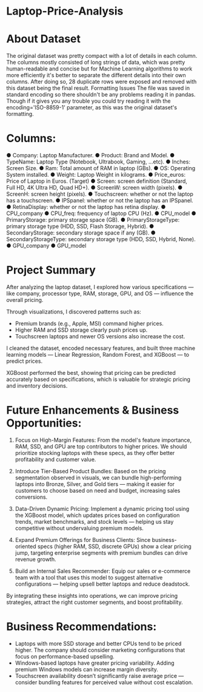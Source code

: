 # Laptop-Price-Analysis
# About Dataset

The original dataset was pretty compact with a lot of details in each column. The columns mostly consisted of long strings of data, which was pretty human-readable and concise but for Machine Learning algorithms to work more efficiently it's better to separate the different details into their own columns. After doing so, 28 duplicate rows were exposed and removed with this dataset being the final result.
Formatting Issues The file was saved in standard encoding so there shouldn't be any problems reading it in pandas. Though if it gives you any trouble you could try reading it with the encoding='ISO-8859-1' parameter, as this was the original dataset's formatting. 

# Columns:

 ● Company: Laptop Manufacturer.
 ● Product: Brand and Model.
 ● TypeName: Laptop Type (Notebook, Ultrabook, Gaming, …etc).
 ● Inches: Screen Size.
 ● Ram: Total amount of RAM in laptop (GBs).
 ● OS: Operating System installed.
 ● Weight: Laptop Weight in kilograms.
 ● Price_euros: Price of Laptop in Euros. (Target)
 ● Screen: screen definition (Standard, Full HD, 4K Ultra HD, Quad HD+).
 ● ScreenW: screen width (pixels).
 ● ScreenH: screen height (pixels).
 ● Touchscreen: whether or not the laptop has a touchscreen.
 ● IPSpanel: whether or not the laptop has an IPSpanel.
 ● RetinaDisplay: whether or not the laptop has retina display.
 ● CPU_company
 ● CPU_freq: frequency of laptop CPU (Hz).
 ● CPU_model
 ● PrimaryStorage: primary storage space (GB).
 ● PrimaryStorageType: primary storage type (HDD, SSD, Flash Storage,
 Hybrid).
 ● SecondaryStorage: secondary storage space if any (GB).
 ● SecondaryStorageType: secondary storage type (HDD, SSD, Hybrid, None).
 ● GPU_company
 ● GPU_model

 # Project Summary

After analyzing the laptop dataset, I explored how various specifications — like company, processor type, RAM, storage, GPU, and OS — influence the overall pricing.

Through visualizations, I discovered patterns such as:
- Premium brands (e.g., Apple, MSI) command higher prices.
- Higher RAM and SSD storage clearly push prices up.
- Touchscreen laptops and newer OS versions also increase the cost.

I cleaned the dataset, encoded necessary features, and built three machine learning models — Linear Regression, Random Forest, and XGBoost — to predict prices.

XGBoost performed the best, showing that pricing can be predicted accurately based on specifications, which is valuable for strategic pricing and inventory decisions.

# Future Enhancements & Business Opportunities:

1.  Focus on High-Margin Features:
   From the model's feature importance, RAM, SSD, and GPU are top contributors to higher prices. 
   We should prioritize stocking laptops with these specs, as they offer better profitability and customer value.

2.  Introduce Tier-Based Product Bundles:
   Based on the pricing segmentation observed in visuals, we can bundle high-performing laptops into Bronze, Silver, and Gold tiers — making it easier for customers to choose based on need and budget, increasing     sales conversions.

3.  Data-Driven Dynamic Pricing:
   Implement a dynamic pricing tool using the XGBoost model, which updates prices based on configuration trends, market benchmarks, and stock levels — helping us stay competitive without undervaluing premium         models.

4.  Expand Premium Offerings for Business Clients:
   Since business-oriented specs (higher RAM, SSD, discrete GPUs) show a clear pricing jump, targeting enterprise segments with premium bundles can drive revenue growth.

5.  Build an Internal Sales Recommender:
   Equip our sales or e-commerce team with a tool that uses this model to suggest alternative configurations — helping upsell better laptops and reduce deadstock.

By integrating these insights into operations, we can improve pricing strategies, attract the right customer segments, and boost profitability.

 # Business Recommendations:

- Laptops with more SSD storage and better CPUs tend to be priced higher. The company should consider marketing configurations that focus on performance-based upselling.
- Windows-based laptops have greater pricing variability. Adding premium Windows models can increase margin diversity.
- Touchscreen availability doesn’t significantly raise average price — consider bundling features for perceived value without cost escalation.
